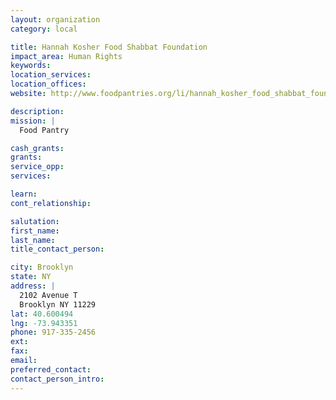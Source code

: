 ```yaml
---
layout: organization
category: local

title: Hannah Kosher Food Shabbat Foundation
impact_area: Human Rights
keywords: 
location_services: 
location_offices: 
website: http://www.foodpantries.org/li/hannah_kosher_food_shabbat_foundation_11230

description: 
mission: |
  Food Pantry

cash_grants: 
grants: 
service_opp: 
services: 

learn: 
cont_relationship: 

salutation: 
first_name: 
last_name: 
title_contact_person: 

city: Brooklyn
state: NY
address: |
  2102 Avenue T  
  Brooklyn NY 11229
lat: 40.600494
lng: -73.943351
phone: 917-335-2456
ext: 
fax: 
email: 
preferred_contact: 
contact_person_intro: 
---
```

